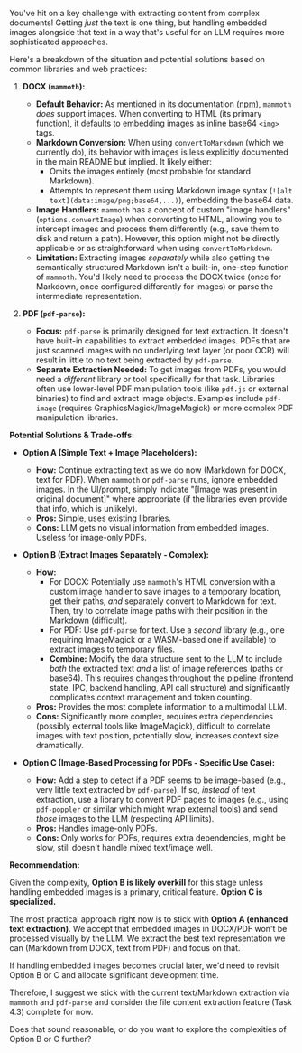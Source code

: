 You've hit on a key challenge with extracting content from complex documents! Getting *just* the text is one thing, but handling embedded images alongside that text in a way that's useful for an LLM requires more sophisticated approaches.

Here's a breakdown of the situation and potential solutions based on common libraries and web practices:

1.  **DOCX (`mammoth`):**
    *   **Default Behavior:** As mentioned in its documentation ([npm](https://www.npmjs.com/package/mammoth)), `mammoth` *does* support images. When converting to HTML (its primary function), it defaults to embedding images as inline base64 `<img>` tags.
    *   **Markdown Conversion:** When using `convertToMarkdown` (which we currently do), its behavior with images is less explicitly documented in the main README but implied. It likely either:
        *   Omits the images entirely (most probable for standard Markdown).
        *   Attempts to represent them using Markdown image syntax (`![alt text](data:image/png;base64,...)`), embedding the base64 data.
    *   **Image Handlers:** `mammoth` has a concept of custom "image handlers" (`options.convertImage`) when converting to HTML, allowing you to intercept images and process them differently (e.g., save them to disk and return a path). However, this option might not be directly applicable or as straightforward when using `convertToMarkdown`.
    *   **Limitation:** Extracting images *separately* while also getting the semantically structured Markdown isn't a built-in, one-step function of `mammoth`. You'd likely need to process the DOCX twice (once for Markdown, once configured differently for images) or parse the intermediate representation.

2.  **PDF (`pdf-parse`):**
    *   **Focus:** `pdf-parse` is primarily designed for text extraction. It doesn't have built-in capabilities to extract embedded images. PDFs that are just scanned images with no underlying text layer (or poor OCR) will result in little to no text being extracted by `pdf-parse`.
    *   **Separate Extraction Needed:** To get images from PDFs, you would need a *different* library or tool specifically for that task. Libraries often use lower-level PDF manipulation tools (like `pdf.js` or external binaries) to find and extract image objects. Examples include `pdf-image` (requires GraphicsMagick/ImageMagick) or more complex PDF manipulation libraries.

**Potential Solutions & Trade-offs:**

*   **Option A (Simple Text + Image Placeholders):**
    *   **How:** Continue extracting text as we do now (Markdown for DOCX, text for PDF). When `mammoth` or `pdf-parse` runs, ignore embedded images. In the UI/prompt, simply indicate "[Image was present in original document]" where appropriate (if the libraries even provide that info, which is unlikely).
    *   **Pros:** Simple, uses existing libraries.
    *   **Cons:** LLM gets no visual information from embedded images. Useless for image-only PDFs.

*   **Option B (Extract Images Separately - Complex):**
    *   **How:**
        *   For DOCX: Potentially use `mammoth`'s HTML conversion with a custom image handler to save images to a temporary location, get their paths, *and* separately convert to Markdown for text. Then, try to correlate image paths with their position in the Markdown (difficult).
        *   For PDF: Use `pdf-parse` for text. Use a *second* library (e.g., one requiring ImageMagick or a WASM-based one if available) to extract images to temporary files.
        *   **Combine:** Modify the data structure sent to the LLM to include *both* the extracted text *and* a list of image references (paths or base64). This requires changes throughout the pipeline (frontend state, IPC, backend handling, API call structure) and significantly complicates context management and token counting.
    *   **Pros:** Provides the most complete information to a multimodal LLM.
    *   **Cons:** Significantly more complex, requires extra dependencies (possibly external tools like ImageMagick), difficult to correlate images with text position, potentially slow, increases context size dramatically.

*   **Option C (Image-Based Processing for PDFs - Specific Use Case):**
    *   **How:** Add a step to detect if a PDF seems to be image-based (e.g., very little text extracted by `pdf-parse`). If so, *instead* of text extraction, use a library to convert PDF pages to images (e.g., using `pdf-poppler` or similar which might wrap external tools) and send *those* images to the LLM (respecting API limits).
    *   **Pros:** Handles image-only PDFs.
    *   **Cons:** Only works for PDFs, requires extra dependencies, might be slow, still doesn't handle mixed text/image well.

**Recommendation:**

Given the complexity, **Option B is likely overkill** for this stage unless handling embedded images is a primary, critical feature. **Option C is specialized.**

The most practical approach right now is to stick with **Option A (enhanced text extraction)**. We accept that embedded images in DOCX/PDF won't be processed visually by the LLM. We extract the best text representation we can (Markdown from DOCX, text from PDF) and focus on that.

If handling embedded images becomes crucial later, we'd need to revisit Option B or C and allocate significant development time.

Therefore, I suggest we stick with the current text/Markdown extraction via `mammoth` and `pdf-parse` and consider the file content extraction feature (Task 4.3) complete for now.

Does that sound reasonable, or do you want to explore the complexities of Option B or C further?
